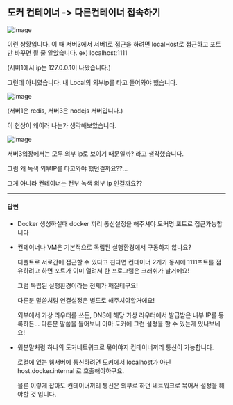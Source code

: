 ## 도커 컨테이너 -> 다른컨테이너 접속하기

![image](https://user-images.githubusercontent.com/112359150/201032155-0da69c07-fb61-4947-bcb2-1f9510929200.png)

이런 상황입니다. 이 때 서버3에서 서버1로 접근을 하려면 localHost로 접근하고 포트만 바꾸면 될 줄 알았습니다. ex) localhost:1111

(서버1에서 ip는 127.0.0.1이 나왔습니다.)

그런데 아니였습니다. 내 Local의 외부ip를 타고 들어와야 했습니다.

![image](https://user-images.githubusercontent.com/112359150/201032508-7b580b22-2e9f-481b-b6b1-5c825fdc5156.png)

(서버1은 redis, 서버3은 nodejs 서버입니다.)

이 현상이 왜이러 나는가 생각해보았습니다.

![image](https://user-images.githubusercontent.com/112359150/201033060-e8d20dcf-0743-430c-beca-d8df32ffd0d6.png)

서버3입장에서는 모두 외부 ip로 보이기 때문일까? 라고 생각했습니다.

그럼 왜 녹색 외부IP를 타고와야 했던걸까요??... 

그게 아니라 컨테이너는 전부 녹색 외부 ip 인걸까요??

----

#### 답변

- Docker 생성하실때 docker 끼리 통신설정을 해주셔야 도커명:포트로 접근가능합니다

- 컨테이너나 VM은 기본적으로 독립된 실행환경에서 구동하지 않나요?

  디폴트로 서로간에 접근할 수 있다고 친다면 컨테이너 2개가 동시에 1111포트를 점유하려고 하면 포트가 이미 열려서 한 프로그램은 크래쉬가 날거에요!

  그럼 독립된 실행환경이라는 전제가 깨질테구요!

  다른분 말씀처럼 연결설정은 별도로 해주셔야할거에요!

  외부에서 가상 라우터를 쓰든, DNS에 해당 가상 라우터에서 발급받은 내부 IP를 등록하든... 다른분 말씀을 들어보니 아마 도커에 그런 설정을 할 수 있는게 있나보네요!

- 윗분말처럼 하나의 도커네트워크로 묶어야지 컨테이너끼리 통신이 가능합니다.

  로컬에 있는 웹서버에 통신하려면 도커에서 localhost가 아닌 host.docker.internal 로 호출해야하구요.

  물론 이렇게 잡아도 컨테이너끼리 통신은 외부로 하던 네트워크로 묶어서 설정을 해야할 것 입니다.
